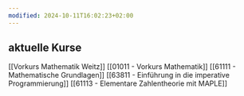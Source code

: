 ```yaml
---
modified: 2024-10-11T16:02:23+02:00
---
```

## aktuelle Kurse

[[Vorkurs  Mathematik Weitz]]
[[01011 - Vorkurs Mathematik]]
[[61111 - Mathematische Grundlagen]]
[[63811 - Einführung in die imperative Programmierung]]
[[61113 - Elementare Zahlentheorie mit MAPLE]]
